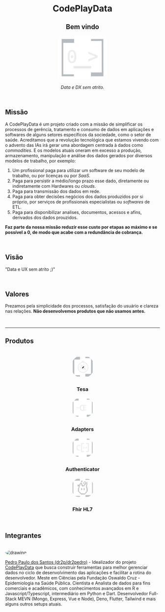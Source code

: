 <div align="center"> 

# CodePlayData

## Bem vindo

![CodePlayData-logo](./assets/CodePlayData-logo-darkmode.png)

_Data e DX sem atrito._

<br>

</div>

## Missão

A CodePlayData é um projeto criado com a missão de simplificar os processos de gerência, tratamento e consumo de dados em aplicações e softwares de alguns setores específicos da sociedade, como o setor de saúde.
Acreditamos que a revolução tecnológica que estamos vivendo com o advento das IAs irá gerar uma abordagem centrada à dados como _commodities_. E os modelos atuais oneram em excesso a produção, armazenamento, manipulação e análise dos dados gerados por diversos modelos de trabalho, por exemplo:

1. Um profissional paga para utilizar um software de seu modelo de trabalho, ou por licenças ou por _SaaS_.
2. Paga para persistir a médio/longo prazo esse dado, diretamente ou indiretamente com Hardwares ou _clouds_.
3. Paga para transmissão dos dados em rede.
4. Paga para obter decisões negócios dos dados produzidos por si próprio, por serviços de profissionais especialistas ou _softwares_ de ETL.
5. Paga para disponibilizar analises, documentos, acessos e afins, derivados dos dados prouzidos.

**Faz parte da nossa missão reduzir esse custo por etapas ao máximo e se possível a 0, de modo que acabe com a redundância de cobrança.**

<br>
 
## Visão

"Data e UX sem atrito ;)"

<br>

## Valores

Prezamos pela simplicidade dos processos, satisfação do usuário e clareza nas relações. **Não desenvolvemos produtos que não usamos antes.**

<br>

---


## Produtos
<br>
<div align="center">

<container style="flex: 1 1 0%; flex-direction: column;">
<img src="https://github.com/CodePlayData/tesa/blob/deno/assets/tesa_avatar_white.png" alt="drawing" width="75" style="border-radius: 50%" />
<h3>Tesa</h3>
</container>

<container style="">
<img src="https://github.com/CodePlayData/adapters/blob/main/assets/adapters-dark-logo.png" alt="drawing" width="75" style="border-radius: 50%"/>
<h3>Adapters</h3>
</container>

<container style="">
<img src="https://github.com/CodePlayData/authenticator/blob/main/assets/authenticator-dark-logo.png" alt="drawing" width="75" style="border-radius: 50%"/>
<h3>Authenticator</h3>
</container>

<container style="">
<img src="https://github.com/CodePlayData/fhir/blob/main/assets/fire_avatar_white.png" alt="drawing" width="75" style="border-radius: 50%"/>
<h3>Fhir HL7</h3>
</container>

</div>
<br>

## Integrantes

<br>
<img src="https://avatars.githubusercontent.com/u/52466957?v=4" alt="drawing" width="75" style="border-radius: 50%"/>


[Pedro Paulo dos Santos (dr2p/dr2pedro)](https://github.com/dr2pedro) - Idealizador do projeto [CodePlayData](https://github.com/CodePlayData) que busca construir ferramentas para melhor gerenciar dados no ciclo de desenvolvimento das aplicações e facilitar a rotina do desenvolvedor. Meste em Ciências pela Fundação Oswaldo Cruz - Epidemiologia na Saúde Pública. Cientista e Analista de dados para fins comerciais e acadêmicos, com conhecimentos avançados em R e Javascript/Typescript, intermediário em Python e Dart. Desenvolvedor Full-Stack MEVN (Mongo, Express, Vue e Node), Deno, Flutter, Tailwind e mais alguns outros setups atuais.




